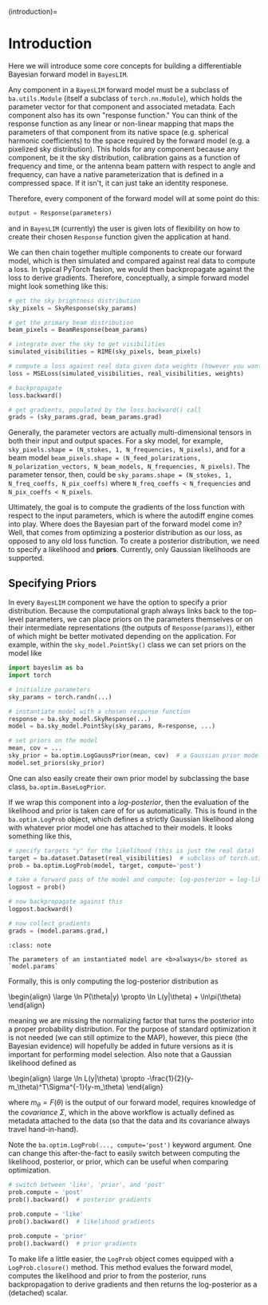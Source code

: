 (introduction)=

# Introduction

Here we will introduce some core concepts for building a differentiable Bayesian forward model in `BayesLIM`.

Any component in a `BayesLIM` forward model must be a subclass of `ba.utils.Module` (itself a subclass of `torch.nn.Module`), which holds the parameter vector for that component and associated metadata. Each component also has its own "response function." You can think of the response function as any linear or non-linear mapping that maps the parameters of that component from its native space (e.g. spherical harmonic coefficients) to the space required by the forward model (e.g. a pixelized sky distribution).
This holds for any component because any component, be it the sky distribution, calibration gains as a function of frequency and time, or the antenna beam pattern with respect to angle and frequency, can have a native parameterization that is defined in a compressed space. If it isn't, it can just take an identity responese.

Therefore, every component of the forward model will at some point do this:

```python
output = Response(parameters)
```

and in `BayesLIM` (currently) the user is given lots of flexibility on how to create their chosen `Response` function given the application at hand.

We can then chain together multiple components to create our forward model, which is then simulated and compared against real data to compute a loss. In typical PyTorch fasion, we would then backpropagate against the loss to derive gradients. Therefore, conceptually, a simple forward model might look something like this:

```python
# get the sky brightness distribution
sky_pixels = SkyResponse(sky_params)

# get the primary beam distribution
beam_pixels = BeamResponse(beam_params)

# integrate over the sky to get visibilities
simulated_visibilities = RIME(sky_pixels, beam_pixels)

# compute a loss against real data given data weights (however you want)
loss = MSELoss(simulated_visibilities, real_visibilities, weights)

# backpropagate
loss.backward()

# get gradients, populated by the loss.backward() call
grads = (sky_params.grad, beam_params.grad)
```

Generally, the parameter vectors are actually multi-dimensional tensors in both their input and output spaces.
For a sky model, for example, `sky_pixels.shape = (N_stokes, 1, N_frequencies, N_pixels)`, and for a beam model `beam_pixels.shape = (N_feed_polarizations, N_polarization_vectors, N_beam_models, N_frequencies, N_pixels)`.
The parameter tensor, then, could be `sky_params.shape = (N_stokes, 1, N_freq_coeffs, N_pix_coeffs)` where `N_freq_coeffs < N_frequencies` and `N_pix_coeffs < N_pixels`.

Ultimately, the goal is to compute the gradients of the loss function with respect to the input parameters, which is where the autodiff engine comes into play. Where does the Bayesian part of the forward model come in? Well, that comes from optimizing a posterior distribution as our loss, as opposed to any old loss function. To create a posterior distribution, we need to specify a likelihood and **priors**. Currently, only Gaussian likelihoods are supported.

## Specifying Priors

In every `BayesLIM` component we have the option to specify a prior distribution. Because the computational graph always links back to the top-level parameters, we can place priors on the parameters themselves or on their intermediate representations (the outputs of `Response(params)`), either of which might be better motivated depending on the application. For example, within the `sky_model.PointSky()` class we can set priors on the model like

```python
import bayeslim as ba
import torch

# initialize parameters
sky_params = torch.randn(...)

# instantiate model with a chosen response function
response = ba.sky_model.SkyResponse(...)
model = ba.sky_model.PointSky(sky_params, R=response, ...)

# set priors on the model
mean, cov = ...
sky_prior = ba.optim.LogGaussPrior(mean, cov)  # a Gaussian prior model
model.set_priors(sky_prior)
```
One can also easily create their own prior model by subclassing the base class, `ba.optim.BaseLogPrior`.

If we wrap this component into a *log-posterior*, then the evaluation of the likelihood and prior is taken care of for us automatically. This is found in the `ba.optim.LogProb` object, which defines a strictly Gaussian likelihood along with whatever prior model one has attached to their models. It looks something like this,

```python
# specify targets "y" for the likelihood (this is just the real data)
target = ba.dataset.Dataset(real_visibilities)  # subclass of torch.utils.data.Dataset
prob = ba.optim.LogProb(model, target, compute='post')

# take a forward pass of the model and compute: log-posterior = log-likelihood + log-prior
logpost = prob()

# now backpropagate against this
logpost.backward()

# now collect gradients
grads = (model.params.grad,)
```

```{admonition} Note
:class: note

The parameters of an instantiated model are <b>always</b> stored as `model.params`
```

Formally, this is only computing the log-posterior distribution as

\begin{align}
\large
\ln P(\theta|y) \propto \ln L(y|\theta) + \ln\pi(\theta)
\end{align}

meaning we are missing the normalizing factor that turns the posterior into a proper probability distribution. For the purpose of standard optimization it is not needed (we can still optimize to the MAP), however, this piece (the Bayesian evidence) will hopefully be added in future versions as it is important for performing model selection. Also note that a Gaussian likelihood defined as

\begin{align}
\large
\ln L(y|\theta) \propto -\frac{1}{2}(y-m_\theta)^T\Sigma^{-1}(y-m_\theta)
\end{align}

where $m_\theta = F(\theta)$ is the output of our forward model, requires knowledge of the *covariance* $\Sigma$, which in the above workflow is actually defined as metadata attached to the data (so that the data and its covariance always travel hand-in-hand).

Note the `ba.optim.LogProb(..., compute='post')` keyword argument. One can change this after-the-fact to easily switch between computing the likelihood, posterior, or prior, which can be useful when comparing optimization.

```python
# switch between 'like', 'prior', and 'post'
prob.compute = 'post'
prob().backward()  # posterior gradients

prob.compute = 'like'
prob().backward()  # likelihood gradients

prob.compute = 'prior'
prob().backward()  # prior gradients
```

To make life a little easier, the `LogProb` object comes equipped with a `LogProb.closure()` method.
This method evalues the forward model, computes the likelihood and prior to from the posterior, runs backpropagation to derive gradients and then returns the log-posterior as a (detached) scalar.


